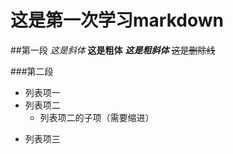 # 这是第一次学习markdown
##第一段
*这是斜体*
**这是粗体**
***这是粗斜体***
~~这是删除线~~


###第二段
* 列表项一
* 列表项二
  - 列表项二的子项（需要缩进）
+ 列表项三
